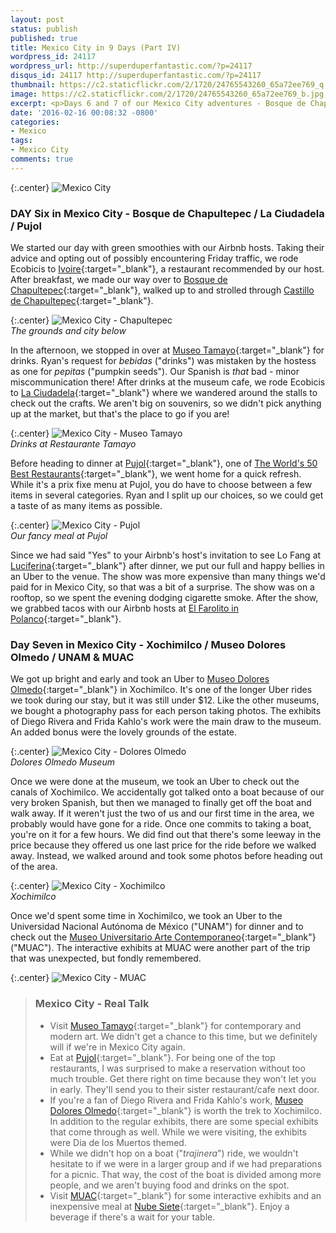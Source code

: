 ```yaml
---
layout: post
status: publish
published: true
title: Mexico City in 9 Days (Part IV)
wordpress_id: 24117
wordpress_url: http://superduperfantastic.com/?p=24117
disqus_id: 24117 http://superduperfantastic.com/?p=24117
thumbnail: https://c2.staticflickr.com/2/1720/24765543260_65a72ee769_q.jpg
image: https://c2.staticflickr.com/2/1720/24765543260_65a72ee769_b.jpg
excerpt: <p>Days 6 and 7 of our Mexico City adventures - Bosque de Chapultepec, fancy dinner at Pujol (one of The World's 50 Best Restaurants), Museo Dolores Olmedo, Xochimilco, and UNAM/MUAC.</p>
date: '2016-02-16 00:08:32 -0800'
categories:
- Mexico
tags:
- Mexico City
comments: true
---
```


{:.center}
![Mexico City](https://c2.staticflickr.com/2/1445/23612030674_0ff2038a27_b.jpg)

### DAY Six in Mexico City - Bosque de Chapultepec / La Ciudadela / Pujol ###

We started our day with green smoothies with our Airbnb hosts. Taking their advice and opting out of possibly encountering Friday traffic, we rode Ecobicis to [Ivoire](https://www.facebook.com/pages/IVOIRE-Reatauranteur-Polanco/133780070123919){:target="_blank"}, a restaurant recommended by our host. After breakfast, we made our way over to [Bosque de Chapultepec](http://www.sedema.df.gob.mx/bosquedechapultepec){:target="_blank"}, walked up to and strolled through [Castillo de Chapultepec](http://castillodechapultepec.inah.gob.mx){:target="_blank"}. 

{:.center}
![Mexico City - Chapultepec](https://c2.staticflickr.com/2/1530/24433980813_416d728444_b.jpg)  
_The grounds and city below_

In the afternoon, we stopped in over at [Museo Tamayo](http://museotamayo.org/restaurante){:target="_blank"} for drinks. Ryan's request for _bebidas_ ("drinks") was mistaken by the hostess as one for _pepitas_ ("pumpkin seeds"). Our Spanish is _that_ bad - minor miscommunication there! After drinks at the museum cafe, we rode Ecobicis to [La Ciudadela](http://laciudadela.com.mx/){:target="_blank"} where we wandered around the stalls to check out the crafts. We aren't big on souvenirs, so we didn't pick anything up at the market, but that's the place to go if you are!

{:.center}
![Mexico City - Museo Tamayo](https://c2.staticflickr.com/6/5791/23160149480_36c1fe0365_b.jpg)  
_Drinks at Restaurante Tamayo_


Before heading to dinner at [Pujol](http://www.pujol.com.mx/){:target="_blank"}, one of [The World's 50 Best Restaurants](http://www.theworlds50best.com/list/1-50-winners/Pujol){:target="_blank"}, we went home for a quick refresh. While it's a prix fixe menu at Pujol, you do have to choose between a few items in several categories. Ryan and I split up our choices, so we could get a taste of as many items as possible.

{:.center}
![Mexico City - Pujol](https://c2.staticflickr.com/2/1525/24132390672_c3f7220af0_b.jpg)  
_Our fancy meal at Pujol_

Since we had said "Yes" to your Airbnb's host's invitation to see Lo Fang at [Luciferina](https://www.facebook.com/tabernalucerna34/){:target="_blank"} after dinner, we put our full and happy bellies in an Uber to the venue. The show was more expensive than many things we'd paid for in Mexico City, so that was a bit of a surprise. The show was on a rooftop, so we spent the evening dodging cigarette smoke. After the show, we grabbed tacos with our Airbnb hosts at [El Farolito in Polanco](http://www.taqueriaselfarolito.com.mx/){:target="_blank"}.

### Day Seven in Mexico City - Xochimilco / Museo Dolores Olmedo / UNAM & MUAC ###

We got up bright and early and took an Uber to [Museo Dolores Olmedo](http://www.museodoloresolmedo.org.mx "Museo Dolores Olmedo"){:target="_blank"} in Xochimilco. It's one of the longer Uber rides we took during our stay, but it was still under $12. Like the other museums, we bought a photography pass for each person taking photos. The exhibits of Diego Rivera and Frida Kahlo's work were the main draw to the museum. An added bonus were the lovely grounds of the estate. 

{:.center}
![Mexico City - Dolores Olmedo](https://c2.staticflickr.com/2/1703/24765220720_a49ab03196_b.jpg)  
_Dolores Olmedo Museum_

Once we were done at the museum, we took an Uber to check out the canals of Xochimilco. We accidentally got talked onto a boat because of our very broken Spanish, but then we managed to finally get off the boat and walk away. If it weren't just the two of us and our first time in the area, we probably would have gone for a ride. Once one commits to taking a boat, you're on it for a few hours. We did find out that there's some leeway in the price because they offered us one last price for the ride before we walked away. Instead, we walked around and took some photos before heading out of the area.

{:.center}
![Mexico City - Xochimilco](https://c2.staticflickr.com/2/1720/24765543260_65a72ee769_b.jpg)  
_Xochimilco_

Once we'd spent some time in Xochimilco, we took an Uber to the Universidad Nacional Aut&oacute;noma de M&eacute;xico ("UNAM") for dinner and to check out the [Museo Universitario Arte Contemporaneo](http://muac.unam.mx/){:target="_blank"} ("MUAC"). The interactive exhibits at MUAC were another part of the trip that was unexpected, but fondly remembered.  

{:.center}
![Mexico City - MUAC](https://c2.staticflickr.com/2/1576/23945027100_b1ef70da34_b.jpg)

> ### Mexico City - Real Talk ###
> - Visit [Museo Tamayo](http://museotamayo.org/restaurante){:target="_blank"} for contemporary and modern art. We didn't get a chance to this time, but we definitely will if we're in Mexico City again.
> - Eat at [Pujol](http://www.pujol.com.mx/){:target="_blank"}. For being one of the top restaurants, I was surprised to make a reservation without too much trouble. Get there right on time because they won't let you in early. They'll send you to their sister restaurant/cafe next door.
> - If you're a fan of Diego Rivera and Frida Kahlo's work, [Museo Dolores Olmedo](http://www.museodoloresolmedo.org.mx "Museo Dolores Olmedo"){:target="_blank"} is worth the trek to Xochimilco. In addition to the regular exhibits, there are some special exhibits that come through as well. While we were visiting, the exhibits were Dia de los Muertos themed.
> - While we didn't hop on a boat ("_trajinera_") ride, we wouldn't hesitate to if we were in a larger group and if we had preparations for a picnic. That way, the cost of the boat is divided among more people, and we aren't buying food and drinks on the spot.
> - Visit [MUAC](http://muac.unam.mx){:target="_blank"} for some interactive exhibits and an inexpensive meal at [Nube Siete](https://www.facebook.com/NubeSiete){:target="_blank"}. Enjoy a beverage if there's a wait for your table.
